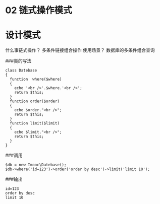 # 02 链式操作模式

# 设计模式
什么事链式操作？
   多条件链接组合操作
使用场景？
   数据库的多条件组合查询
   
###类的写法
```
class Datebase
{
  function  where($where)
  {
    echo '<br />'.$where.'<br />';
    return $this;
  }
  function order($order)
  {
    echo $order."<br />";
    return $this;
  }
  function limit($limit)
  {
    echo $limit."<br />";
    return $this;
  }
}
```
###调用
```
$db = new Imooc\Datebase();
$db->where('id=123')->order('order by desc')->limit('limit 10');
```
###输出
```
id=123
order by desc
limit 10
```